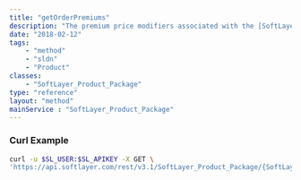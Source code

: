 ```yaml
---
title: "getOrderPremiums"
description: "The premium price modifiers associated with the [SoftLayer_Product_Item_Price](/reference/datatypes/SoftLayer_Product_Item_Price) and [SoftLayer_Location](/reference/datatypes/SoftLayer_Location) objects in a package."
date: "2018-02-12"
tags:
    - "method"
    - "sldn"
    - "Product"
classes:
    - "SoftLayer_Product_Package"
type: "reference"
layout: "method"
mainService : "SoftLayer_Product_Package"
---
```


### Curl Example
```bash
curl -u $SL_USER:$SL_APIKEY -X GET \
'https://api.softlayer.com/rest/v3.1/SoftLayer_Product_Package/{SoftLayer_Product_PackageID}/getOrderPremiums'
```
